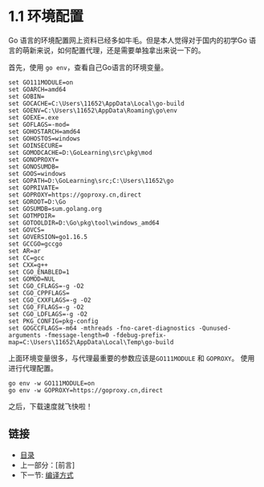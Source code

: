# 1.1 环境配置

Go 语言的环境配置网上资料已经多如牛毛。但是本人觉得对于国内的初学Go 语言的萌新来说，如何配置代理，还是需要单独拿出来说一下的。

首先，使用 `go env`，查看自己Go语言的环境变量。
  
    set GO111MODULE=on
    set GOARCH=amd64
    set GOBIN=
    set GOCACHE=C:\Users\11652\AppData\Local\go-build
    set GOENV=C:\Users\11652\AppData\Roaming\go\env
    set GOEXE=.exe
    set GOFLAGS=-mod=
    set GOHOSTARCH=amd64
    set GOHOSTOS=windows
    set GOINSECURE=
    set GOMODCACHE=D:\GoLearning\src\pkg\mod
    set GONOPROXY=
    set GONOSUMDB=
    set GOOS=windows
    set GOPATH=D:\GoLearning\src;C:\Users\11652\go
    set GOPRIVATE=
    set GOPROXY=https://goproxy.cn,direct
    set GOROOT=D:\Go
    set GOSUMDB=sum.golang.org
    set GOTMPDIR=
    set GOTOOLDIR=D:\Go\pkg\tool\windows_amd64
    set GOVCS=
    set GOVERSION=go1.16.5
    set GCCGO=gccgo
    set AR=ar
    set CC=gcc
    set CXX=g++
    set CGO_ENABLED=1
    set GOMOD=NUL
    set CGO_CFLAGS=-g -O2
    set CGO_CPPFLAGS=
    set CGO_CXXFLAGS=-g -O2
    set CGO_FFLAGS=-g -O2
    set CGO_LDFLAGS=-g -O2
    set PKG_CONFIG=pkg-config
    set GOGCCFLAGS=-m64 -mthreads -fno-caret-diagnostics -Qunused-arguments -fmessage-length=0 -fdebug-prefix-map=C:\Users\11652\AppData\Local\Temp\go-build

上面环境变量很多，与代理最重要的参数应该是`GO111MODULE` 和 `GOPROXY`。
使用进行代理配置。

    go env -w GO111MODULE=on
    go env -w GOPROXY=https://goproxy.cn,direct

之后，下载速度就飞快啦！

## 链接

- [目录](directory.md)
- 上一部分：[前言]
- 下一节: [编译方式](01.2.md)
